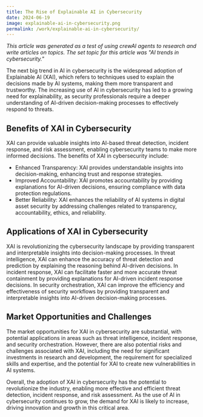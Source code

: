 ```yaml
---
title: The Rise of Explainable AI in Cybersecurity
date: 2024-06-19
image: explainable-ai-in-cybersecurity.png
permalink: /work/explainable-ai-in-cybersecurity/
---
```


*This article was generated as a test of using crewAI agents to research and write articles on topics. The set topic for this article was "AI trends in cybersecurity."*

The next big trend in AI in cybersecurity is the widespread adoption of Explainable AI (XAI), which refers to techniques used to explain the decisions made by AI systems, making them more transparent and trustworthy. The increasing use of AI in cybersecurity has led to a growing need for explainability, as security professionals require a deeper understanding of AI-driven decision-making processes to effectively respond to threats.

## Benefits of XAI in Cybersecurity

XAI can provide valuable insights into AI-based threat detection, incident response, and risk assessment, enabling cybersecurity teams to make more informed decisions. The benefits of XAI in cybersecurity include:

* Enhanced Transparency: XAI provides understandable insights into decision-making, enhancing trust and response strategies.
* Improved Accountability: XAI promotes accountability by providing explanations for AI-driven decisions, ensuring compliance with data protection regulations.
* Better Reliability: XAI enhances the reliability of AI systems in digital asset security by addressing challenges related to transparency, accountability, ethics, and reliability.

## Applications of XAI in Cybersecurity

XAI is revolutionizing the cybersecurity landscape by providing transparent and interpretable insights into decision-making processes. In threat intelligence, XAI can enhance the accuracy of threat detection and prediction by explaining the reasoning behind AI-driven decisions. In incident response, XAI can facilitate faster and more accurate threat containment by providing explanations for AI-driven incident response decisions. In security orchestration, XAI can improve the efficiency and effectiveness of security workflows by providing transparent and interpretable insights into AI-driven decision-making processes.

## Market Opportunities and Challenges

The market opportunities for XAI in cybersecurity are substantial, with potential applications in areas such as threat intelligence, incident response, and security orchestration. However, there are also potential risks and challenges associated with XAI, including the need for significant investments in research and development, the requirement for specialized skills and expertise, and the potential for XAI to create new vulnerabilities in AI systems.

Overall, the adoption of XAI in cybersecurity has the potential to revolutionize the industry, enabling more effective and efficient threat detection, incident response, and risk assessment. As the use of AI in cybersecurity continues to grow, the demand for XAI is likely to increase, driving innovation and growth in this critical area.